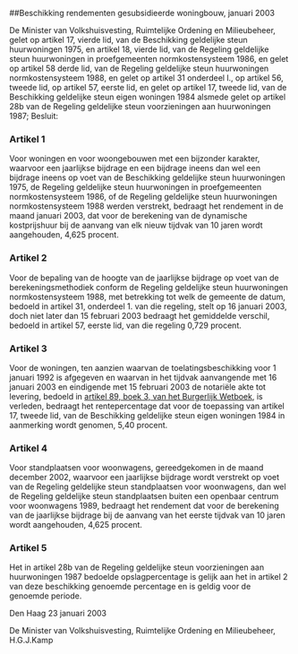 <meta http-equiv='Content-Type' content='text/html; charset=utf-8' />

##Beschikking rendementen gesubsidieerde woningbouw, januari 2003

De Minister van Volkshuisvesting, Ruimtelijke Ordening en Milieubeheer,  
gelet op artikel 17, vierde lid, van de Beschikking geldelijke steun huurwoningen 1975, en artikel 18, vierde lid, van de Regeling geldelijke steun huurwoningen in proefgemeenten normkostensysteem 1986, en gelet op artikel 58 derde lid, van de Regeling geldelijke steun huurwoningen normkostensysteem 1988, en gelet op artikel 31 onderdeel l., op artikel 56, tweede lid, op artikel 57, eerste lid, en gelet op artikel 17, tweede lid, van de Beschikking geldelijke steun eigen woningen 1984 alsmede gelet op artikel 28b van de Regeling geldelijke steun voorzieningen aan huurwoningen 1987;
Besluit:    

### Artikel  1  

Voor woningen en voor woongebouwen met een bijzonder karakter, waarvoor een jaarlijkse bijdrage en een bijdrage ineens dan wel een bijdrage ineens op voet van de Beschikking geldelijke steun huurwoningen 1975, de Regeling geldelijke steun huurwoningen in proefgemeenten normkostensysteem 1986, of de Regeling geldelijke steun huurwoningen normkostensysteem 1988 werden verstrekt, bedraagt het rendement in de maand januari 2003, dat voor de berekening van de dynamische kostprijshuur bij de aanvang van elk nieuw tijdvak van 10 jaren wordt aangehouden, 4,625 procent.  

### Artikel  2  

Voor de bepaling van de hoogte van de jaarlijkse bijdrage op voet van de berekeningsmethodiek conform de Regeling geldelijke steun huurwoningen normkostensysteem 1988, met betrekking tot welk de gemeente de datum, bedoeld in artikel 31, onderdeel 1. van die regeling, stelt op 16 januari 2003, doch niet later dan 15 februari 2003 bedraagt het gemiddelde verschil, bedoeld in artikel 57, eerste lid, van die regeling 0,729 procent.  

### Artikel  3  

Voor de woningen, ten aanzien waarvan de toelatingsbeschikking voor 1 januari 1992 is afgegeven en waarvan in het tijdvak aanvangende met 16 januari 2003 en eindigende met 15 februari 2003 de notariële akte tot levering, bedoeld in [artikel 89, boek 3, van het Burgerlijk Wetboek](../../../../../../../../wet/burgerlijk/wetboek/boek/3/BWBR0005291/README.md), is verleden, bedraagt het rentepercentage dat voor de toepassing van artikel 17, tweede lid, van de Beschikking geldelijke steun eigen woningen 1984 in aanmerking wordt genomen, 5,40 procent.  

### Artikel  4  

Voor standplaatsen voor woonwagens, gereedgekomen in de maand december 2002, waarvoor een jaarlijkse bijdrage wordt verstrekt op voet van de Regeling geldelijke steun standplaatsen voor woonwagens, dan wel de Regeling geldelijke steun standplaatsen buiten een openbaar centrum voor woonwagens 1989, bedraagt het rendement dat voor de berekening van de jaarlijkse bijdrage bij de aanvang van het eerste tijdvak van 10 jaren wordt aangehouden, 4,625 procent.  

### Artikel  5  

Het in artikel 28b van de Regeling geldelijke steun voorzieningen aan huurwoningen 1987 bedoelde opslagpercentage is gelijk aan het in artikel 2 van deze beschikking genoemde percentage en is geldig voor de genoemde periode.  

Den Haag 
23 januari 2003    

De 
Minister van Volkshuisvesting, Ruimtelijke Ordening en Milieubeheer,
H.G.J.Kamp    
